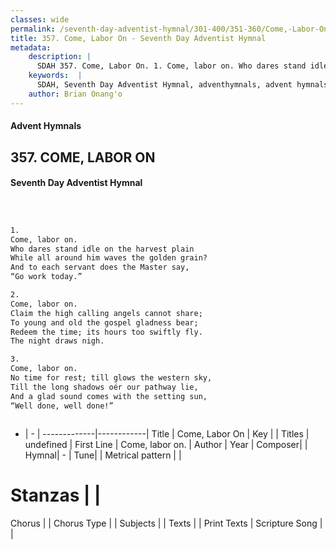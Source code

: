 ```yaml
---
classes: wide
permalink: /seventh-day-adventist-hymnal/301-400/351-360/Come,-Labor-On/
title: 357. Come, Labor On - Seventh Day Adventist Hymnal
metadata:
    description: |
      SDAH 357. Come, Labor On. 1. Come, labor on. Who dares stand idle on the harvest plain While all around him waves the golden grain? And to each servant does the Master say, “Go work today.”
    keywords:  |
      SDAH, Seventh Day Adventist Hymnal, adventhymnals, advent hymnals, Come, Labor On, Come, labor on. 
    author: Brian Onang'o
---
```


#### Advent Hymnals
## 357. COME, LABOR ON
#### Seventh Day Adventist Hymnal

```txt



1.
Come, labor on.
Who dares stand idle on the harvest plain
While all around him waves the golden grain?
And to each servant does the Master say,
“Go work today.”

2.
Come, labor on.
Claim the high calling angels cannot share;
To young and old the gospel gladness bear;
Redeem the time; its hours too swiftly fly.
The night draws nigh.

3.
Come, labor on.
No time for rest; till glows the western sky,
Till the long shadows oér our pathway lie,
And a glad sound comes with the setting sun,
“Well done, well done!”



```

- |   -  |
-------------|------------|
Title | Come, Labor On |
Key |  |
Titles | undefined |
First Line | Come, labor on. |
Author | 
Year | 
Composer|  |
Hymnal|  - |
Tune|  |
Metrical pattern | |
# Stanzas |  |
Chorus |  |
Chorus Type |  |
Subjects |  |
Texts |  |
Print Texts | 
Scripture Song |  |
  

